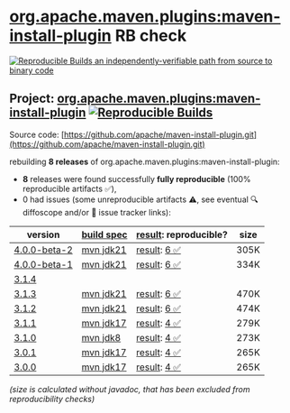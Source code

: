[org.apache.maven.plugins:maven-install-plugin](https://central.sonatype.com/artifact/org.apache.maven.plugins/maven-install-plugin/versions) RB check
=======

[![Reproducible Builds](https://reproducible-builds.org/images/logos/rb.svg) an independently-verifiable path from source to binary code](https://reproducible-builds.org/)

## Project: [org.apache.maven.plugins:maven-install-plugin](https://central.sonatype.com/artifact/org.apache.maven.plugins/maven-install-plugin/versions) [![Reproducible Builds](https://img.shields.io/endpoint?url=https://raw.githubusercontent.com/jvm-repo-rebuild/reproducible-central/master/content/org/apache/maven/plugins/maven-install-plugin/badge.json)](https://github.com/jvm-repo-rebuild/reproducible-central/blob/master/content/org/apache/maven/plugins/maven-install-plugin/README.md)

Source code: [https://github.com/apache/maven-install-plugin.git](https://github.com/apache/maven-install-plugin.git)

rebuilding **8 releases** of org.apache.maven.plugins:maven-install-plugin:
- **8** releases were found successfully **fully reproducible** (100% reproducible artifacts :white_check_mark:),
- 0 had issues (some unreproducible artifacts :warning:, see eventual :mag: diffoscope and/or :memo: issue tracker links):

| version | [build spec](/BUILDSPEC.md) | [result](https://reproducible-builds.org/docs/jvm/): reproducible? | size |
| -- | --------- | ------ | -- |
| [4.0.0-beta-2](https://central.sonatype.com/artifact/org.apache.maven.plugins/maven-install-plugin/4.0.0-beta-2/pom) | [mvn jdk21](maven-install-plugin-4.0.0-beta-2.buildspec) | [result](maven-install-plugin-4.0.0-beta-2.buildinfo): [6 :white_check_mark: ](maven-install-plugin-4.0.0-beta-2.buildcompare) | 305K |
| [4.0.0-beta-1](https://central.sonatype.com/artifact/org.apache.maven.plugins/maven-install-plugin/4.0.0-beta-1/pom) | [mvn jdk21](maven-install-plugin-4.0.0-beta-1.buildspec) | [result](maven-install-plugin-4.0.0-beta-1.buildinfo): [6 :white_check_mark: ](maven-install-plugin-4.0.0-beta-1.buildcompare) | 334K |
| [3.1.4](https://central.sonatype.com/artifact/org.apache.maven.plugins/maven-install-plugin/3.1.4/pom) | | | |
| [3.1.3](https://central.sonatype.com/artifact/org.apache.maven.plugins/maven-install-plugin/3.1.3/pom) | [mvn jdk21](maven-install-plugin-3.1.3.buildspec) | [result](maven-install-plugin-3.1.3.buildinfo): [6 :white_check_mark: ](maven-install-plugin-3.1.3.buildcompare) | 470K |
| [3.1.2](https://central.sonatype.com/artifact/org.apache.maven.plugins/maven-install-plugin/3.1.2/pom) | [mvn jdk21](maven-install-plugin-3.1.2.buildspec) | [result](maven-install-plugin-3.1.2.buildinfo): [6 :white_check_mark: ](maven-install-plugin-3.1.2.buildcompare) | 474K |
| [3.1.1](https://central.sonatype.com/artifact/org.apache.maven.plugins/maven-install-plugin/3.1.1/pom) | [mvn jdk17](maven-install-plugin-3.1.1.buildspec) | [result](maven-install-plugin-3.1.1.buildinfo): [4 :white_check_mark: ](maven-install-plugin-3.1.1.buildcompare) | 279K |
| [3.1.0](https://central.sonatype.com/artifact/org.apache.maven.plugins/maven-install-plugin/3.1.0/pom) | [mvn jdk8](maven-install-plugin-3.1.0.buildspec) | [result](maven-install-plugin-3.1.0.buildinfo): [4 :white_check_mark: ](maven-install-plugin-3.1.0.buildcompare) | 273K |
| [3.0.1](https://central.sonatype.com/artifact/org.apache.maven.plugins/maven-install-plugin/3.0.1/pom) | [mvn jdk17](maven-install-plugin-3.0.1.buildspec) | [result](maven-install-plugin-3.0.1.buildinfo): [4 :white_check_mark: ](maven-install-plugin-3.0.1.buildcompare) | 265K |
| [3.0.0](https://central.sonatype.com/artifact/org.apache.maven.plugins/maven-install-plugin/3.0.0/pom) | [mvn jdk17](maven-install-plugin-3.0.0.buildspec) | [result](maven-install-plugin-3.0.0.buildinfo): [4 :white_check_mark: ](maven-install-plugin-3.0.0.buildcompare) | 265K |

<i>(size is calculated without javadoc, that has been excluded from reproducibility checks)</i>
